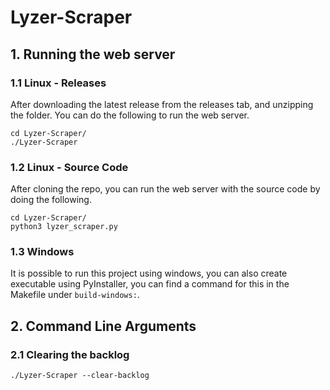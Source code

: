 # Lyzer-Scraper

## 1. Running the web server
### 1.1 Linux - Releases

After downloading the latest release from the releases tab, and unzipping the folder. You can do the following to run the web server.

```
cd Lyzer-Scraper/
./Lyzer-Scraper
```

### 1.2 Linux - Source Code

After cloning the repo, you can run the web server with the source code by doing the following.

```
cd Lyzer-Scraper/
python3 lyzer_scraper.py
```

### 1.3 Windows

It is possible to run this project using windows, you can also create executable using PyInstaller, you can find a command for this in the Makefile under `build-windows:`.

## 2. Command Line Arguments
### 2.1 Clearing the backlog

`./Lyzer-Scraper --clear-backlog`
